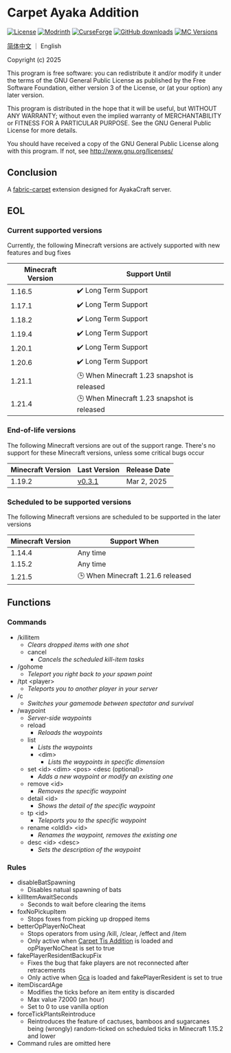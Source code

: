 # Carpet Ayaka Addition

[![License](https://img.shields.io/static/v1?label=license&message=gpl-v3.0&color=red)](http://www.gnu.org/licenses/gpl-3.0.txt)
[![Modrinth](https://img.shields.io/modrinth/dt/carpet-ayaka-addition?label=Modrinth%20Downloads)](https://modrinth.com/mod/carpet-ayaka-addition)
[![CurseForge](https://cf.way2muchnoise.eu/full_carpet-ayaka-addition_CurseForge%20Downloads.svg)](https://www.curseforge.com/minecraft/mc-mods/carpet-ayaka-addition)
[![GitHub downloads](https://img.shields.io/github/downloads/AyakaCraft/Carpet-Ayaka-Addition/total?label=Github%20downloads&logo=github)](https://github.com/AyakaCraft/Carpet-Ayaka-Addition/releases)
[![MC Versions](https://cf.way2muchnoise.eu/versions/MC%20Version_carpet-ayaka-addition_all.svg)](https://www.curseforge.com/minecraft/mc-mods/carpet-ayaka-addition)

[简体中文](README_zh.md) ｜ English

Copyright (c) 2025

This program is free software: you can redistribute it and/or modify
it under the terms of the GNU General Public License as published by
the Free Software Foundation, either version 3 of the License, or
(at your option) any later version.

This program is distributed in the hope that it will be useful,
but WITHOUT ANY WARRANTY; without even the implied warranty of
MERCHANTABILITY or FITNESS FOR A PARTICULAR PURPOSE. See the
GNU General Public License for more details.

You should have received a copy of the GNU General Public License
along with this program. If not, see <http://www.gnu.org/licenses/>

## Conclusion

A [fabric-carpet](https://github.com/gnembon/fabric-carpet/) extension designed for AyakaCraft server.

## EOL

### Current supported versions

Currently, the following Minecraft versions are actively supported with new features and bug fixes

| Minecraft Version | Support Until                               |
|-------------------|---------------------------------------------|
| 1.16.5            | ✔️ Long Term Support                        |
| 1.17.1            | ✔️ Long Term Support                        |
| 1.18.2            | ✔️ Long Term Support                        |
| 1.19.4            | ✔️ Long Term Support                        |
| 1.20.1            | ✔️ Long Term Support                        |
| 1.20.6            | ✔️ Long Term Support                        |
| 1.21.1            | 🕒 When Minecraft 1.23 snapshot is released |
| 1.21.4            | 🕒 When Minecraft 1.23 snapshot is released |

### End-of-life versions

The following Minecraft versions are out of the support range. There's no support for these Minecraft versions, unless some critical bugs occur

| Minecraft Version | Last Version                                                                      | Release Date |
|-------------------|-----------------------------------------------------------------------------------|--------------|
| 1.19.2            | [v0.3.1](https://github.com/AyakaCraft/Carpet-Ayaka-Addition/releases/tag/v0.3.1) | Mar 2, 2025  |

### Scheduled to be supported versions

The following Minecraft versions are scheduled to be supported in the later versions

| Minecraft Version | Support When                      |
|-------------------|-----------------------------------|
| 1.14.4            | Any time                          |
| 1.15.2            | Any time                          |
| 1.21.5            | 🕒 When Minecraft 1.21.6 released |

## Functions

### Commands

- /killitem
    - *Clears dropped items with one shot*
    - cancel
        - *Cancels the scheduled kill-item tasks*
- /gohome
    - *Teleport you right back to your spawn point*
- /tpt \<player>
    - *Teleports you to another player in your server*
- /c
    - *Switches your gamemode between spectator and survival*
- /waypoint
    - *Server-side waypoints*
    - reload
        - *Reloads the waypoints*
    - list
        - *Lists the waypoints*
        - \<dim>
            - *Lists the waypoints in specific dimension*
    - set \<id> \<dim> \<pos> \<desc (optional)>
        - *Adds a new waypoint or modify an existing one*
    - remove \<id>
        - *Removes the specific waypoint*
    - detail \<id>
        - *Shows the detail of the specific waypoint*
    - tp \<id>
        - *Teleports you to the specific waypoint*
    - rename \<oldId> \<id>
        - *Renames the waypoint, removes the existing one*
    - desc \<id> \<desc>
        - *Sets the description of the waypoint*

### Rules

- disableBatSpawning
    - Disables natual spawning of bats
- killItemAwaitSeconds
    - Seconds to wait before clearing the items
- foxNoPickupItem
    - Stops foxes from picking up dropped items
- betterOpPlayerNoCheat
    - Stops operators from using /kill, /clear, /effect and /item
    - Only active when [Carpet Tis Addition](https://github.com/TISUnion/Carpet-TIS-Addition) is loaded and opPlayerNoCheat is set to true
- fakePlayerResidentBackupFix
    - Fixes the bug that fake players are not reconnected after retracements
    - Only active when [Gca](https://github.com/Gu-ZT/gugle-carpet-addition) is loaded and fakePlayerResident is set to true
- itemDiscardAge
    - Modifies the ticks before an item entity is discarded
    - Max value 72000 (an hour)
    - Set to 0 to use vanilla option
- forceTickPlantsReintroduce
    - Reintroduces the feature of cactuses, bamboos and sugarcanes being (wrongly) random-ticked on scheduled ticks in Minecraft 1.15.2 and lower
- Command rules are omitted here

